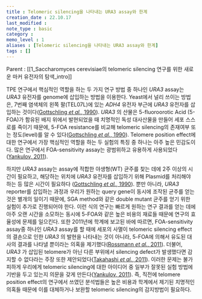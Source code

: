 ```yaml
---
title : Telomeric silencing을 나타내는 URA3 assay와 한계
creation_date : 22.10.17
last_modified :
note_type : basic
category :
memo_level : 1
aliases : [Telomeric silencing을 나타내는 URA3 assay와 한계]
tags : []
---
```


Parent : [[1_Saccharomyces cerevisiae의 telomeric silencing 연구를 위한 새로운 마커 유전자의 탐색_intro]]

TPE 연구에서 핵심적인 역할을 하는 두 가지 연구 방법 중 하나인 _URA3_ assay는 _URA3_ 유전자를 genome에 삽입하는 방법을 이용한다. Yeast에서 널리 쓰이는 방법은, 7번째 염색체의 왼쪽 팔(TEL07L)에 있는 _ADH4_ 유전자 부근에 _URA3_ 유전자를 삽입하는 것이다([Gottschling *et al.*, 1990](zotero://select/items/@gottschling_position_1990)). _URA3_ 의 산물은 5-fluoroorotic Acid (5-FOA)가 함유된 배지 위에서 발현되었을 때 치명적인 독성 대사산물을 만들어 세포 스스로를 죽이기 때문에, 5-FOA resistance를 비교해 telomeric silencing의 존재여부 또는 정도(level)를 알 수 있다([Gottschling *et al.*, 1990](zotero://select/items/@gottschling_position_1990)). Telomere position effect에 대한 연구에서 가장 핵심적인 역할을 하는 두 실험의 특징 중 하나는 아주 높은 민감도이다. 많은 연구에서 FOA-sensitivity assay는 광범위하고 유용하게 사용되었다([Yankulov, 2011](zotero://select/items/@yankulov_dare_2011)).

하지만 _URA3_ assay는 assay에 적합한 야생형(WT) 균주를 찾는 데에 2주 이상의 시간이 필요하고, 해당하는 위치에 _URA3_ 유전자를 삽입하기 위해 Plasmid를 처리해야 하는 등 많은 시간이 필요하다 ([Gottschling *et al.*, 1990](zotero://select/items/@gottschling_position_1990)). 뿐만 아니라, _URA3_ reporter를 삽입하는 과정과 우리가 원하는 query gene이 동시에 조작된 균주를 얻는 것은 별개의 일이기 때문에, SGA method와 같은 double mutant 균주를 얻기 위한 실험이 추가로 진행되어야 한다. 이런 식의 연구는 빠르게 원하는 연구 결과를 얻는 데에 아주 오랜 시간을 소모하는 동시에 5-FOA와 같은 높은 비용의 재료들 때문에 연구의 효율성에 문제를 일으킨다. 또한 2011년에 학계에 보고된 바에 따르면, FOA-sensitivity assay중 하나인 _URA3_ assay를 할 때에 세포의 사멸이 telomeric silencing effect의 결손으로 인한 _URA3_ 의 발현을 나타내는 것이 아니라, 5-FOA에 의해서 유도된 대사의 결과를 나타낼 뿐이라는 의혹을 제기했다([Rossmann *et al.*, 2011](zotero://select/items/@rossmann_common_2011)). 더불어, _URA3_ 가 삽입된 telomere가 아닌 다른 부위에서 silencing defect가 발생했다면 감지할 수 없다라는 주장 또한 제안되었다([Takahashi *et al.*, 2011](zotero://select/items/@takahashi_dot1_2011)). 이러한 문제는 불가피하게 우리에게 telomeric silencing에 대한 아이디어 중 일부가 잘못된 실험 방법에 기반을 두고 있는지 의문을 갖게 만든다([Yankulov, 2011](zotero://select/items/@yankulov_dare_2011)). 즉, 직전에 telomere position effect의 연구에서 쓰였던 분석법들은 높은 비용과 학계에서 제기된 치명적인 의혹들 때문에 이를 대체하거나 보완할 telomeric silencing의 감지방법이 필요하다.